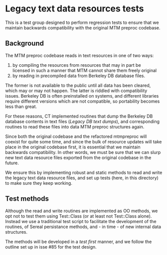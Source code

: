 # Legacy text data resources tests

This is a test group designed to perform regression tests to
ensure that we maintain backwards compatibility with the 
original MTM preproc codebase.


## Background

The MTM preproc codebase reads in text resources in one of two ways:

1. by compiling the resources from resources that may in part be  
   licensed in such a manner that MTM cannot share them freely original
2. by reading in precompiled data from Berkeley DB database files.

The former is not available to the public until all data has been 
cleared, which may or may not happen. The latter is riddled with 
compatibility issues. Berkeley DB is often preinstalled on systems,
and different libraries require different versions which are not
compatible, so portability becomes less than great.

For these reasons, CT implemented routines that dump the Berkeley DB 
database contents in text files (*Legacy DB text dumps*), and 
corresponding routines to read these files into data MTM preproc 
structures again.

Since both the original codebase and the refactored mtmpreproc will 
coexist for quite some time, and since the bulk of resource updates 
will take place in the original codebase first, it is essential that 
we maintain backwards compatibility. In other words, we must be sure
that we can slurp new text data resource files exported from the 
original codebase in the future.

We ensure this by implementing robust and static methods to read and 
write the legacy text data resource files, and set up tests (here, in 
this directory) to make sure they keep working.

## Test methods

Although the read and write routines are implemented as OO methods, 
we opt not to test them using Test::Class (or at least not 
Test::Class alone). Instead we use a traditional test script to 
facilitate the development of the routines, of Sereal persistance
methods, and - in time - of new internal data structures.

The methods will be developed in a *test first* manner, and we follow
the outline set up in isse #85 for the test design.

